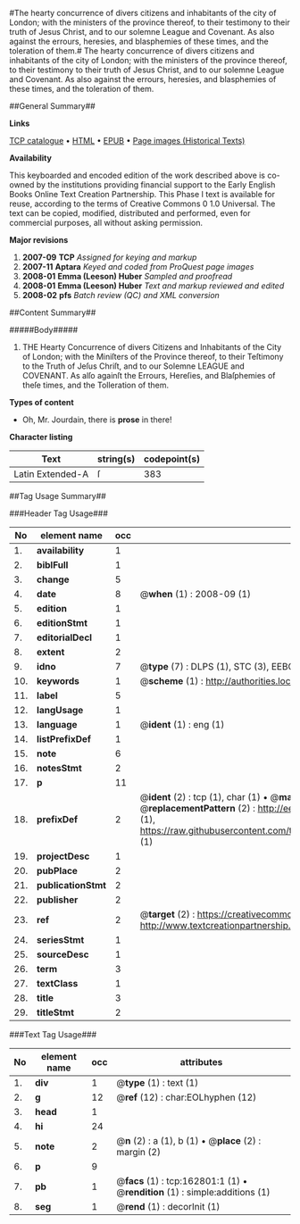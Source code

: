 #The hearty concurrence of divers citizens and inhabitants of the city of London; with the ministers of the province thereof, to their testimony to their truth of Jesus Christ, and to our solemne League and Covenant. As also against the errours, heresies, and blasphemies of these times, and the toleration of them.#
The hearty concurrence of divers citizens and inhabitants of the city of London; with the ministers of the province thereof, to their testimony to their truth of Jesus Christ, and to our solemne League and Covenant. As also against the errours, heresies, and blasphemies of these times, and the toleration of them.

##General Summary##

**Links**

[TCP catalogue](http://www.ota.ox.ac.uk/tcp/)  • 
[HTML](http://tei.it.ox.ac.uk/tcp/Texts-HTML/free/A86/A86162.html)  • 
[EPUB](http://tei.it.ox.ac.uk/tcp/Texts-EPUB/free/A86/A86162.epub) • 
[Page images (Historical Texts)](https://data.historicaltexts.jisc.ac.uk/view?pubId=eebo-99869501e&pageId=eebo-99869501e-162801-1)

**Availability**

This keyboarded and encoded edition of the
	       work described above is co-owned by the institutions
	       providing financial support to the Early English Books
	       Online Text Creation Partnership. This Phase I text is
	       available for reuse, according to the terms of Creative
	       Commons 0 1.0 Universal. The text can be copied,
	       modified, distributed and performed, even for
	       commercial purposes, all without asking permission.

**Major revisions**

1. __2007-09__ __TCP__ *Assigned for keying and markup*
1. __2007-11__ __Aptara__ *Keyed and coded from ProQuest page images*
1. __2008-01__ __Emma (Leeson) Huber__ *Sampled and proofread*
1. __2008-01__ __Emma (Leeson) Huber__ *Text and markup reviewed and edited*
1. __2008-02__ __pfs__ *Batch review (QC) and XML conversion*

##Content Summary##

#####Body#####

1. THE
Hearty Concurrence of divers Citizens and Inhabitants of the City of London; with the Miniſters
of the Province thereof, to their Teſtimony to the Truth of Jeſus Chriſt, and to our Solemne
LEAGUE and COVENANT.
As alſo againſt the Errours, Hereſies, and Blaſphemies of theſe times, and the Tolleration
of them.

**Types of content**

  * Oh, Mr. Jourdain, there is **prose** in there!

**Character listing**


|Text|string(s)|codepoint(s)|
|---|---|---|
|Latin Extended-A|ſ|383|

##Tag Usage Summary##

###Header Tag Usage###

|No|element name|occ|attributes|
|---|---|---|---|
|1.|__availability__|1||
|2.|__biblFull__|1||
|3.|__change__|5||
|4.|__date__|8| @__when__ (1) : 2008-09 (1)|
|5.|__edition__|1||
|6.|__editionStmt__|1||
|7.|__editorialDecl__|1||
|8.|__extent__|2||
|9.|__idno__|7| @__type__ (7) : DLPS (1), STC (3), EEBO-CITATION (1), PROQUEST (1), VID (1)|
|10.|__keywords__|1| @__scheme__ (1) : http://authorities.loc.gov/ (1)|
|11.|__label__|5||
|12.|__langUsage__|1||
|13.|__language__|1| @__ident__ (1) : eng (1)|
|14.|__listPrefixDef__|1||
|15.|__note__|6||
|16.|__notesStmt__|2||
|17.|__p__|11||
|18.|__prefixDef__|2| @__ident__ (2) : tcp (1), char (1)  •  @__matchPattern__ (2) : ([0-9\-]+):([0-9IVX]+) (1), (.+) (1)  •  @__replacementPattern__ (2) : http://eebo.chadwyck.com/downloadtiff?vid=$1&page=$2 (1), https://raw.githubusercontent.com/textcreationpartnership/Texts/master/tcpchars.xml#$1 (1)|
|19.|__projectDesc__|1||
|20.|__pubPlace__|2||
|21.|__publicationStmt__|2||
|22.|__publisher__|2||
|23.|__ref__|2| @__target__ (2) : https://creativecommons.org/publicdomain/zero/1.0/ (1), http://www.textcreationpartnership.org/docs/. (1)|
|24.|__seriesStmt__|1||
|25.|__sourceDesc__|1||
|26.|__term__|3||
|27.|__textClass__|1||
|28.|__title__|3||
|29.|__titleStmt__|2||


###Text Tag Usage###

|No|element name|occ|attributes|
|---|---|---|---|
|1.|__div__|1| @__type__ (1) : text (1)|
|2.|__g__|12| @__ref__ (12) : char:EOLhyphen (12)|
|3.|__head__|1||
|4.|__hi__|24||
|5.|__note__|2| @__n__ (2) : a (1), b (1)  •  @__place__ (2) : margin (2)|
|6.|__p__|9||
|7.|__pb__|1| @__facs__ (1) : tcp:162801:1 (1)  •  @__rendition__ (1) : simple:additions (1)|
|8.|__seg__|1| @__rend__ (1) : decorInit (1)|
